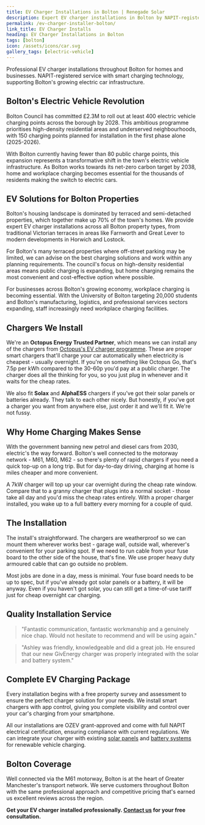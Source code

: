```yaml
---
title: EV Charger Installations in Bolton | Renegade Solar
description: Expert EV charger installations in Bolton by NAPIT-registered electrician. Professional service for homes and businesses as Bolton expands its charging infrastructure.
permalink: /ev-charger-installer-bolton/
link_title: EV Charger Installs
heading: EV Charger Installations in Bolton
tags: [bolton]
icon: /assets/icons/car.svg
gallery_tags: [electric-vehicle]
---
```


Professional EV charger installations throughout Bolton for homes and businesses. NAPIT-registered service with smart charging technology, supporting Bolton's growing electric car infrastructure.

## Bolton's Electric Vehicle Revolution

Bolton Council has committed £2.3M to roll out at least 400 electric vehicle charging points across the borough by 2028. This ambitious programme prioritises high-density residential areas and underserved neighbourhoods, with 150 charging points planned for installation in the first phase alone (2025-2026).

With Bolton currently having fewer than 80 public charge points, this expansion represents a transformative shift in the town's electric vehicle infrastructure. As Bolton works towards its net-zero carbon target by 2038, home and workplace charging becomes essential for the thousands of residents making the switch to electric cars.

## EV Solutions for Bolton Properties

Bolton's housing landscape is dominated by terraced and semi-detached properties, which together make up 70% of the town's homes. We provide expert EV charger installations across all Bolton property types, from traditional Victorian terraces in areas like Farnworth and Great Lever to modern developments in Horwich and Lostock.

For Bolton's many terraced properties where off-street parking may be limited, we can advise on the best charging solutions and work within any planning requirements. The council's focus on high-density residential areas means public charging is expanding, but home charging remains the most convenient and cost-effective option where possible.

For businesses across Bolton's growing economy, workplace charging is becoming essential. With the University of Bolton targeting 20,000 students and Bolton's manufacturing, logistics, and professional services sectors expanding, staff increasingly need workplace charging facilities.

## Chargers We Install

We're an **Octopus Energy Trusted Partner**, which means we can install any of the chargers from [Octopus's EV charger programme](https://octopus.energy/get-an-ev-charger/). These are proper smart chargers that'll charge your car automatically when electricity is cheapest - usually overnight. If you're on something like Octopus Go, that's 7.5p per kWh compared to the 30-60p you'd pay at a public charger. The charger does all the thinking for you, so you just plug in whenever and it waits for the cheap rates.

We also fit **Solax** and **AlphaESS** chargers if you've got their solar panels or batteries already. They talk to each other nicely. But honestly, if you've got a charger you want from anywhere else, just order it and we'll fit it. We're not fussy.

## Why Home Charging Makes Sense

With the government banning new petrol and diesel cars from 2030, electric's the way forward. Bolton's well connected to the motorway network - M61, M60, M62 - so there's plenty of rapid chargers if you need a quick top-up on a long trip. But for day-to-day driving, charging at home is miles cheaper and more convenient.

A 7kW charger will top up your car overnight during the cheap rate window. Compare that to a granny charger that plugs into a normal socket - those take all day and you'd miss the cheap rates entirely. With a proper charger installed, you wake up to a full battery every morning for a couple of quid.

## The Installation

The install's straightforward. The chargers are weatherproof so we can mount them wherever works best - garage wall, outside wall, wherever's convenient for your parking spot. If we need to run cable from your fuse board to the other side of the house, that's fine. We use proper heavy duty armoured cable that can go outside no problem.

Most jobs are done in a day, mess is minimal. Your fuse board needs to be up to spec, but if you've already got solar panels or a battery, it will be anyway. Even if you haven't got solar, you can still get a time-of-use tariff just for cheap overnight car charging.

## Quality Installation Service

> "Fantastic communication, fantastic workmanship and a genuinely nice chap. Would not hesitate to recommend and will be using again."

> "Ashley was friendly, knowledgeable and did a great job. He ensured that our new GivEnergy charger was properly integrated with the solar and battery system."

## Complete EV Charging Package

Every installation begins with a free property survey and assessment to ensure the perfect charger solution for your needs. We install smart chargers with app control, giving you complete visibility and control over your car's charging from your smartphone.

All our installations are OZEV grant-approved and come with full NAPIT electrical certification, ensuring compliance with current regulations. We can integrate your charger with existing [solar panels](/services/solar-and-battery-installations/) and [battery systems](/services/home-battery-installations/) for renewable vehicle charging.

## Bolton Coverage

Well connected via the M61 motorway, Bolton is at the heart of Greater Manchester's transport network. We serve customers throughout Bolton with the same professional approach and competitive pricing that's earned us excellent reviews across the region.

**Get your EV charger installed professionally. [Contact us](/contact/) for your free consultation.**
